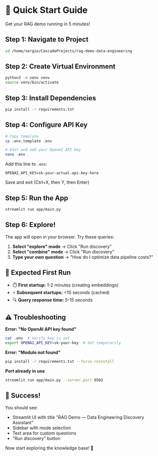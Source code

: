 # 🚀 Quick Start Guide

Get your RAG demo running in 5 minutes!

## Step 1: Navigate to Project
```bash
cd /home/sergio/CascadeProjects/rag-demo-data-engineering
```

## Step 2: Create Virtual Environment
```bash
python3 -m venv venv
source venv/bin/activate
```

## Step 3: Install Dependencies
```bash
pip install -r requirements.txt
```

## Step 4: Configure API Key
```bash
# Copy template
cp .env.template .env

# Edit and add your OpenAI API key
nano .env
```

Add this line to `.env`:
```
OPENAI_API_KEY=sk-your-actual-api-key-here
```

Save and exit (Ctrl+X, then Y, then Enter)

## Step 5: Run the App
```bash
streamlit run app/main.py
```

## Step 6: Explore!

The app will open in your browser. Try these queries:

1. **Select "explore" mode** → Click "Run discovery"
2. **Select "combine" mode** → Click "Run discovery"
3. **Type your own question** → "How do I optimize data pipeline costs?"

## 🎯 Expected First Run

- ⏱️ **First startup:** 1-2 minutes (creating embeddings)
- ⚡ **Subsequent startups:** <10 seconds (cached)
- 🔍 **Query response time:** 5-15 seconds

## ⚠️ Troubleshooting

**Error: "No OpenAI API key found"**
```bash
cat .env  # Verify key is set
export OPENAI_API_KEY=sk-your-key  # Set temporarily
```

**Error: "Module not found"**
```bash
pip install -r requirements.txt --force-reinstall
```

**Port already in use**
```bash
streamlit run app/main.py --server.port 8502
```

## 🎊 Success!

You should see:
- Streamlit UI with title "RAG Demo — Data Engineering Discovery Assistant"
- Sidebar with mode selection
- Text area for custom questions
- "Run discovery" button

Now start exploring the knowledge base! 🚀
